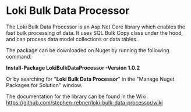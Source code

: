 # Loki Bulk Data Processor
The Loki Bulk Data Processor is an Asp.Net Core library which enables the fast bulk processing of data. It uses SQL Bulk Copy class under the hood, and can process data model collections or data tables.

The package can be downloaded on Nuget by running the following command:

**Install-Package LokiBulkDataProcessor -Version 1.0.2**

Or by searching for "**Loki Bulk Data Processor**" in the "Manage Nuget Packages for Solution" window.

The documentation for the library can be found in the Wiki: https://github.com/stephen-rebner/loki-bulk-data-processor/wiki
